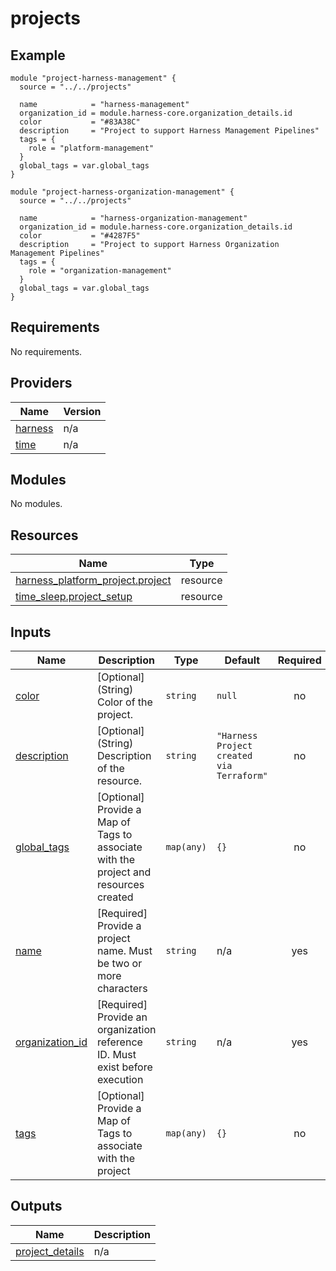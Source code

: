 # projects

## Example

```hcl
module "project-harness-management" {
  source = "../../projects"

  name            = "harness-management"
  organization_id = module.harness-core.organization_details.id
  color           = "#83A38C"
  description     = "Project to support Harness Management Pipelines"
  tags = {
    role = "platform-management"
  }
  global_tags = var.global_tags
}

module "project-harness-organization-management" {
  source = "../../projects"

  name            = "harness-organization-management"
  organization_id = module.harness-core.organization_details.id
  color           = "#4287F5"
  description     = "Project to support Harness Organization Management Pipelines"
  tags = {
    role = "organization-management"
  }
  global_tags = var.global_tags
}
```

## Requirements

No requirements.

## Providers

| Name | Version |
|------|---------|
| <a name="provider_harness"></a> [harness](#provider\_harness) | n/a |
| <a name="provider_time"></a> [time](#provider\_time) | n/a |

## Modules

No modules.

## Resources

| Name | Type |
|------|------|
| [harness_platform_project.project](https://registry.terraform.io/providers/harness/harness/latest/docs/resources/platform_project) | resource |
| [time_sleep.project_setup](https://registry.terraform.io/providers/hashicorp/time/latest/docs/resources/sleep) | resource |

## Inputs

| Name | Description | Type | Default | Required |
|------|-------------|------|---------|:--------:|
| <a name="input_color"></a> [color](#input\_color) | [Optional] (String) Color of the project. | `string` | `null` | no |
| <a name="input_description"></a> [description](#input\_description) | [Optional] (String) Description of the resource. | `string` | `"Harness Project created via Terraform"` | no |
| <a name="input_global_tags"></a> [global\_tags](#input\_global\_tags) | [Optional] Provide a Map of Tags to associate with the project and resources created | `map(any)` | `{}` | no |
| <a name="input_name"></a> [name](#input\_name) | [Required] Provide a project name.  Must be two or more characters | `string` | n/a | yes |
| <a name="input_organization_id"></a> [organization\_id](#input\_organization\_id) | [Required] Provide an organization reference ID.  Must exist before execution | `string` | n/a | yes |
| <a name="input_tags"></a> [tags](#input\_tags) | [Optional] Provide a Map of Tags to associate with the project | `map(any)` | `{}` | no |

## Outputs

| Name | Description |
|------|-------------|
| <a name="output_project_details"></a> [project\_details](#output\_project\_details) | n/a |